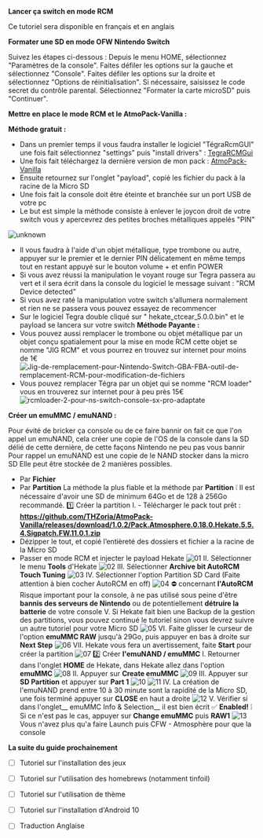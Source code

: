 __Lancer ça switch en mode RCM__

Ce tutoriel sera disponible en français et en anglais

__Formater une SD en mode OFW Nintendo Switch__

Suivez les étapes ci-dessous :
Depuis le menu HOME, sélectionnez "Paramètres de la console".
Faites défiler les options sur la gauche et sélectionnez "Console".
Faites défiler les options sur la droite et sélectionnez "Options de réinitialisation".
Si nécessaire, saisissez le code secret du contrôle parental.
Sélectionnez "Formater la carte microSD" puis "Continuer".

__Mettre en place le mode RCM et le AtmoPack-Vanilla :__

__Méthode gratuit :__ 
- Dans un premier temps il vous faudra installer  le logiciel "TégraRcmGUI" une fois fait sélectionnez "settings" puis "install drivers" :
[TegraRCMGui](https://github.com/eliboa/TegraRcmGUI/releases/download/2.6/TegraRcmGUI_v2.6_Installer.msi)
- Une fois fait téléchargez la dernière version de mon pack : [AtmoPack-Vanilla](https://github.com/THZoria/AtmoPack-Vanilla/releases/latest)
- Ensuite retournez sur l'onglet "payload", copié les fichier du pack à la racine de la Micro SD 
- Une fois fait la console doit être éteinte et branchée sur un port USB de votre pc
- Le but est simple la méthode consiste à enlever le joycon droit de votre switch vous y apercevrez des petites broches métalliques appelés "PIN"

![unknown](https://user-images.githubusercontent.com/50277488/118039934-2e09c280-b371-11eb-907e-9dec4d27a2d2.png)
- Il vous faudra à l'aide d'un objet métallique, type trombone ou autre, appuyer sur le premier et le dernier PIN délicatement en même temps tout en restant appuyé sur le bouton volume + et enfin POWER
- Si vous avez réussi la manipulation le voyant rouge sur Tegra passera au vert et il sera écrit dans la console du logiciel le message suivant : "RCM Device detected"
- Si vous avez raté la manipulation votre switch s'allumera normalement et rien ne se passera vous pouvez essayez de recommencer
- Sur le logiciel Tegra double cliqué sur " hekate_ctcear_5.0.0.bin" et le payload se lancera sur votre switch
__Méthode Payante :__ 
- Vous pouvez aussi remplacer le trombone ou objet métallique par un objet conçu spatialement pour la mise en mode RCM cette objet se nomme "JIG RCM" et vous pourrez en trouvez sur internet pour moins de 1€
![Jig-de-remplacement-pour-Nintendo-Switch-GBA-FBA-outil-de-remplacement-RCM-pour-modification-de-fichiers](https://user-images.githubusercontent.com/50277488/118040253-9ce71b80-b371-11eb-95f1-f69fd596b6bb.jpg)
- Vous pouvez remplacer Tégra par un objet qui se nomme "RCM loader" vous en trouverez sur internet pour à peu près 15€
![rcmloader-2-pour-ns-switch-console-sx-pro-adaptate](https://user-images.githubusercontent.com/50277488/118040298-a6708380-b371-11eb-9776-e55c77e9ab72.jpg)

__Créer un emuMMC / emuNAND :__

Pour évité de bricker ça console ou de ce faire bannir on fait ce que l'on appel un emuNAND, cela créer une copie de l'OS de la console dans la SD délié de cette dernière, de cette façons Nintendo ne peu pas vous bannir
Pour rappel un emuNAND est une copie de le NAND stocker dans la micro SD
Elle peut être stockée de 2 manières possibles.
- Par __Fichier__
- Par __Partition__
La méthode la plus fiable et la méthode par __Partition__
❕ Il est nécessaire d'avoir une SD de minimum 64Go et de 128 à 256Go recommandé.
1️⃣ Créer la partition
I. - Télécharger le pack tout prêt : __https://github.com/THZoria/AtmoPack-Vanilla/releases/download/1.0.2/Pack.Atmosphere.0.18.0.Hekate.5.5.4.Sigpatch.FW.11.0.1.zip__
- Dézipper le tout, et copié l’entièreté des dossiers et fichier a la racine de la Micro SD
- Passer en mode RCM et injecter le payload Hekate
![01](https://user-images.githubusercontent.com/50277488/118040566-fc452b80-b371-11eb-936a-7c5511b752a2.png)
II. Sélectionner le menu __Tools__ d'Hekate
![02](https://user-images.githubusercontent.com/50277488/118041001-94431500-b372-11eb-9c39-1a73ebc63e78.png)
III. Sélectionner __Archive bit  AutoRCM  Touch Tuning__
![03](https://user-images.githubusercontent.com/50277488/118041032-9b6a2300-b372-11eb-8f77-722cc0bf6895.png)
IV. Sélectionner l'option Partition SD Card (Faite attention à bien cocher AutoRCM en off)
![04](https://user-images.githubusercontent.com/50277488/118041052-a1600400-b372-11eb-878d-70ca8ca4e1ae.png)
⛔ concernant __l'AutoRCM__ Risque important pour la console, à ne pas utilisé sous peine d'être __bannis des serveurs de Nintendo__ ou de potentiellement __détruire la batterie__ de votre console
V. Si Hekate fait bien une Backup de la gestion des partitions, vous pouvez continué le tutoriel sinon vous devrez suivre un autre tutoriel pour votre Micro SD
![05](https://user-images.githubusercontent.com/50277488/118041142-b9378800-b372-11eb-8d4a-b13ae3bb94a1.png)
VI. Faite glisser le curseur de l'option __emuMMC RAW__ jusqu'à 29Go, puis appuyer en bas à droite sur __Next Step__
![06](https://user-images.githubusercontent.com/50277488/118041165-c18fc300-b372-11eb-8dcc-5795fbb17674.png)
VII. Hekate vous fera un avertissement, faite __Start__  pour créer la partition
![07](https://user-images.githubusercontent.com/50277488/118041197-cbb1c180-b372-11eb-9720-daa454323d9d.png)
2️⃣ Créer __l'emuNAND / emuMMC__
I. Retourner dans l'onglet __HOME__  de Hekate, dans Hekate allez dans l'option __emuMMC__
![08](https://user-images.githubusercontent.com/50277488/118041250-dbc9a100-b372-11eb-819f-332e36a5d6c0.png)
II. Appuyer sur __Create emuMMC__
![09](https://user-images.githubusercontent.com/50277488/118041279-e1bf8200-b372-11eb-96fc-9aa41fad1a9d.png)
III. Appuyer sur __SD Partition__ et appuyer sur __Part 1__
![10](https://user-images.githubusercontent.com/50277488/118041305-ea17bd00-b372-11eb-818f-b832007befda.png)
![11](https://user-images.githubusercontent.com/50277488/118041317-eedc7100-b372-11eb-84cf-62f499771188.png)
IV. La création de l'emuNAND prend entre 10 à 30 minute sont la rapidité de la Micro SD, une fois terminé appuyer sur __CLOSE__ en haut a droite
![12](https://user-images.githubusercontent.com/50277488/118041356-fb60c980-b372-11eb-8c85-8b8d4e471031.png)
V. Vérifier si dans l'onglet__ emuMMC Info & Selection__ il est bien écrit ✅ __Enabled!__
❕ Si ce n'est pas le cas, appuyer sur __Change emuMMC__ puis __RAW1__
![13](https://user-images.githubusercontent.com/50277488/118041385-03b90480-b373-11eb-8746-f6c4f712e8bd.png)
Vous n'avez plus qu'a faire Launch puis CFW - Atmosphère pour que la console

__La suite du guide prochainement__

- [ ] Tutoriel sur l'installation des jeux
- [ ] Tutoriel sur l'utilisation des homebrews (notamment tinfoil)
- [ ] Tutoriel sur l'utilisation de thème
- [ ] Tutoriel sur l'installation d'Android 10
- [ ] Traduction Anglaise 





